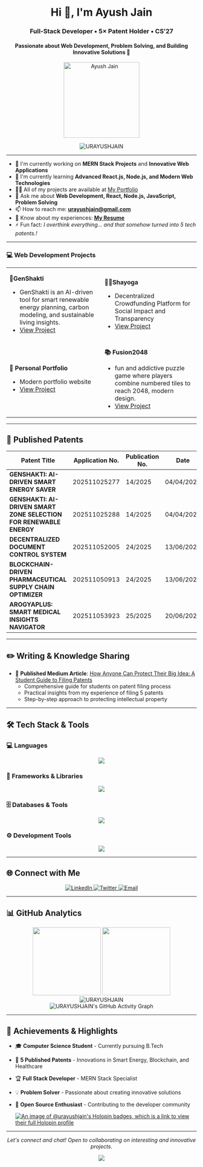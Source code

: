 <h1 align="center">Hi 👋, I'm Ayush Jain</h1>
<h3 align="center">Full-Stack Developer • 5× Patent Holder • CS’27</h3>
<h4 align="center">Passionate about Web Development, Problem Solving, and Building Innovative Solutions 🚀</h4>
<div align="center">
<img src="./ayush (1).ico" alt="Ayush Jain" width="200px"/></div>
<p align="center">
  <img src="https://komarev.com/ghpvc/?username=URAYUSHJAIN&label=Profile%20views&color=0e75b6&style=flat" alt="URAYUSHJAIN" />
</p>


---

- 🔭 I'm currently working on **MERN Stack Projects** and **Innovative Web Applications**
- 🌱 I'm currently learning **Advanced React.js, Node.js, and Modern Web Technologies**
- 👨‍💻 All of my projects are available at [My Portfolio](https://urayushjain.netlify.app/)
- 💬 Ask me about **Web Development, React, Node.js, JavaScript, Problem Solving**
- 📫 How to reach me: **urayushjain@gmail.com**
- 📄 Know about my experiences: **[My Resume](https://drive.google.com/file/d/1blI7Nqdd05OyUxBKjWBchmucsfwygeDp/view?usp=sharing)**
- ⚡ Fun fact: *I overthink everything… and that somehow turned into 5 tech patents.!*

---

### 💻 Web Development Projects
<table>
<tr>
<td width="50%">


**🌿GenShakti**
- GenShakti is an AI-driven tool for smart renewable energy planning, carbon modeling, and sustainable living insights.
- [View Project](https://github.com/URAYUSHJAIN/GenShakti)

</td>
<td width="50%">

**⛓️‍💥Shayoga**
- Decentralized Crowdfunding Platform for Social Impact and Transparency
- [View Project](https://github.com/URAYUSHJAIN/Shayoga)

</td>
</tr>
<tr>
<td width="50%">

**🎨 Personal Portfolio**
- Modern portfolio website
- [View Project](https://urayushjain.netlify.app/)

</td>
<td width="50%">

**📚 Fusion2048**
-  fun and addictive puzzle game where players combine numbered tiles to reach 2048, modern design.
- [View Project](https://github.com/URAYUSHJAIN/Fusion)

</td>
</tr>
</table>

---

## 📜 Published Patents

<div align="center">

| Patent Title | Application No. | Publication No. | Date |
|--------------|-----------------|-----------------|------|
| **GENSHAKTI: AI-DRIVEN SMART ENERGY SAVER** | 202511025277 | 14/2025 | 04/04/2025 |
| **GENSHAKTI: AI-DRIVEN SMART ZONE SELECTION FOR RENEWABLE ENERGY** | 202511025288 | 14/2025 | 04/04/2025 |
| **DECENTRALIZED DOCUMENT CONTROL SYSTEM** | 202511052005 | 24/2025 | 13/06/2025 |
| **BLOCKCHAIN-DRIVEN PHARMACEUTICAL SUPPLY CHAIN OPTIMIZER** | 202511050913 | 24/2025 | 13/06/2025 |
| **AROGYAPLUS: SMART MEDICAL INSIGHTS NAVIGATOR** | 202511053923 | 25/2025 | 20/06/2025 |

</div>

---

## ✏️ Writing & Knowledge Sharing

- 📝 **Published Medium Article**: [How Anyone Can Protect Their Big Idea: A Student Guide to Filing Patents](https://medium.com/@urayushjain/how-anyone-can-protect-their-big-idea-a-student-guide-to-filing-patents-d9f6e6448571)
  - Comprehensive guide for students on patent filing process
  - Practical insights from my experience of filing 5 patents
  - Step-by-step approach to protecting intellectual property
---

## 🛠️ Tech Stack & Tools

### 💻 Languages
<p align="center">
  <img src="https://skillicons.dev/icons?i=c,java,js,html,css" />
</p>

### 🚀 Frameworks & Libraries
<p align="center">
  <img src="https://skillicons.dev/icons?i=react,nodejs,express,tailwind,bootstrap" />
</p>

### 🗄️ Databases & Tools
<p align="center">
  <img src="https://skillicons.dev/icons?i=mongodb,mysql,firebase,postgres,postman" /
</p>

### ⚙️ Development Tools
<p align="center">
  <img src="https://skillicons.dev/icons?i=git,github,vscode,figma,linux,docker,windows,npm" />
  
</p>

---

## 🌐 Connect with Me

<p align="center">
  <a href="https://www.linkedin.com/in/urayushjain/" target="_blank">
    <img src="https://img.shields.io/badge/-LinkedIn-0077B5?style=for-the-badge&logo=linkedin&logoColor=white" alt="LinkedIn"/>
  </a>
  <a href="https://x.com/urayushjain" target="_blank">
    <img src="https://img.shields.io/badge/-Twitter-1DA1F2?style=for-the-badge&logo=twitter&logoColor=white" alt="Twitter"/>
  </a>
  <a href="mailto:urayushjain@gmail.com" target="_blank">
    <img src="https://img.shields.io/badge/-Email-D14836?style=for-the-badge&logo=gmail&logoColor=white" alt="Email"/>
  </a>
  
</p>

---

## 📊 GitHub Analytics

<div align="center">
  <img height="180em" src="https://github-readme-stats.vercel.app/api?username=URAYUSHJAIN&show_icons=true&theme=tokyonight&include_all_commits=true&count_private=true"/>
  <img height="180em" src="https://github-readme-stats.vercel.app/api/top-langs/?username=URAYUSHJAIN&layout=compact&langs_count=7&theme=tokyonight"/>
</div>

<div align="center">
  <img src="https://github-readme-streak-stats.herokuapp.com/?user=URAYUSHJAIN&theme=tokyonight" alt="URAYUSHJAIN" />
</div>

<div align="center">
  <img src="https://github-readme-activity-graph.vercel.app/graph?username=URAYUSHJAIN&theme=tokyo-night" alt="URAYUSHJAIN's GitHub Activity Graph"/>
</div>

---

## 🏅 Achievements & Highlights

- 🎓 **Computer Science Student** - Currently pursuing B.Tech
- 🔬 **5 Published Patents** - Innovations in Smart Energy, Blockchain, and Healthcare
- 🏆 **Full Stack Developer** - MERN Stack Specialist
- 💡 **Problem Solver** - Passionate about creating innovative solutions
- 🌟 **Open Source Enthusiast** - Contributing to the developer community

  [![An image of @urayushjain's Holopin badges, which is a link to view their full Holopin profile](https://holopin.me/urayushjain)](https://holopin.io/@urayushjain)



---

<p align="center">
  <i>Let's connect and chat! Open to collaborating on interesting and innovative projects.</i>
</p>

<p align="center">
  <img src="https://capsule-render.vercel.app/api?type=waving&color=gradient&height=100&section=footer"/>
</p 
